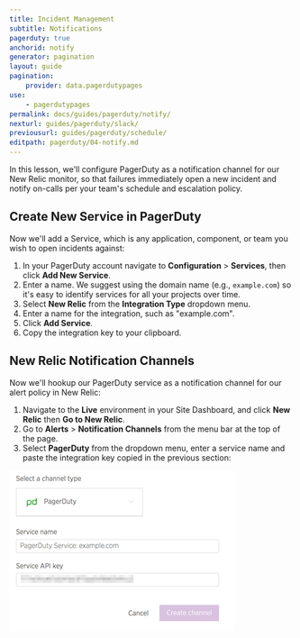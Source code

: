 ```yaml
---
title: Incident Management
subtitle: Notifications
pagerduty: true
anchorid: notify
generator: pagination
layout: guide
pagination:
    provider: data.pagerdutypages
use:
    - pagerdutypages
permalink: docs/guides/pagerduty/notify/
nexturl: guides/pagerduty/slack/
previousurl: guides/pagerduty/schedule/
editpath: pagerduty/04-notify.md
---
```

In this lesson, we'll configure PagerDuty as a notification channel for our New Relic monitor, so that failures immediately open a new incident and notify on-calls per your team's schedule and escalation policy.

## Create New Service in PagerDuty
Now we'll add a Service, which is any application, component, or team you wish to open incidents against:

1. In your PagerDuty account navigate to  **Configuration** > **Services**, then click **Add New Service**.
2. Enter a name. We suggest using the domain name (e.g., `example.com`) so it's easy to identify services for all your projects over time.
3. Select **New Relic** from the **Integration Type** dropdown menu.
4. Enter a name for the integration, such as "example.com".
5. Click **Add Service**.
6. Copy the integration key to your clipboard.  

## New Relic Notification Channels
Now we'll hookup our PagerDuty service as a notification channel for our alert policy in New Relic:

1. Navigate to the **<span class="glyphicons glyphicons-wrench" aria-hidden="true"></span> Live** environment in your Site Dashboard, and click **<span class="glyphicons glyphicons-eye-open" aria-hidden="true"></span> New Relic** then **<span class="glyphicons glyphicons-new-window-alt" aria-hidden="true"></span> Go to New Relic**.
2. Go to **Alerts** > **Notification Channels** from the menu bar at the top of the page.
3. Select **PagerDuty** from the dropdown menu, enter a service name and paste the integration key copied in the previous section:

  ![New Relic notification channel](/source/docs/assets/images/pagerduty/new-relic-notification-channels.png)
